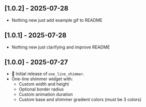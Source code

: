 ## [1.0.2] - 2025-07-28

- Nothing new just add example gif to README

## [1.0.1] - 2025-07-28

- Nothing new just clarifying and improve README

## [1.0.0] - 2025-07-27

- 🎉 Initial release of `one_line_shimmer`.
- One-line shimmer widget with:
  - Custom width and height
  - Optional border radius
  - Custom animation duration
  - Custom base and shimmer gradient colors (must be 3 colors)
